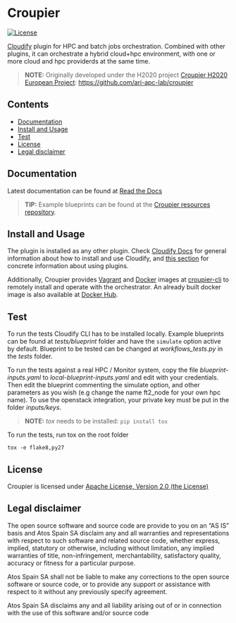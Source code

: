 # Croupier

[![License](https://img.shields.io/badge/License-Apache%202.0-blue.svg)](https://opensource.org/licenses/Apache-2.0)

[Cloudify](http://cloudify.co/) plugin for HPC and batch jobs orchestration. Combined with other plugins, it can orchestrate a hybrid cloud+hpc environment, with one or more cloud and hpc providerds at the same time.

> **NOTE:** Originally developed under the H2020 project [Croupier H2020 European Project](http://www.croupier.eu/): <https://github.com/ari-apc-lab/croupier>

## Contents

- [Documentation](#documentation)
- [Install and Usage](#install-and-usage)
- [Test](#test)
- [License](#license)
- [Legal disclaimer](#legal-disclaimer)

## Documentation

Latest documentation can be found at [Read the Docs](https://croupier.readthedocs.io)

> **TIP:** Example blueprints can be found at the [Croupier resources repository](https://github.com/ari-apc-lab/croupier-resources).

## Install and Usage

The plugin is installed as any other plugin. Check [Cloudify Docs](http://docs.getcloudify.org/4.5.5/intro/what-is-cloudify) for general information about how to install and use Cloudify, and [this section](http://docs.getcloudify.org/4.1.0/plugins/using-plugins) for concrete information about using plugins.

Additionally, Croupier provides [Vagrant](https://www.vagrantup.com/) and [Docker](https://www.docker.com/) images at [croupier-cli](https://github.com/ari-apc-lab/croupier-cli) to remotely install and operate with the orchestrator. An already built docker image is also available at [Docker Hub](https://hub.docker.com/u/croupier/dashboard/).

## Test

To run the tests Cloudify CLI has to be installed locally. Example blueprints can be found at _tests/blueprint_ folder and have the `simulate` option active by default. Blueprint to be tested can be changed at _workflows_tests.py_ in the _tests_ folder.

To run the tests against a real HPC / Monitor system, copy the file _blueprint-inputs.yaml_ to _local-blueprint-inputs.yaml_ and edit with your credentials. Then edit the blueprint commenting the simulate option, and other parameters as you wish (e.g change the name ft2_node for your own hpc name). To use the openstack integration, your private key must be put in the folder _inputs/keys_.

> **NOTE:** _tox_ needs to be installed: `pip install tox`

To run the tests, run tox on the root folder

```shell
tox -e flake8,py27
```

## License

Croupier is licensed under [Apache License, Version 2.0 (the License)](./LICENSE)

## Legal disclaimer

The open source software and source code are provide to you on an “AS IS” basis and Atos Spain SA disclaim any and all warranties and representations with respect to such software and related source code, whether express, implied, statutory or otherwise, including without limitation, any implied warranties of title, non-infringement, merchantability, satisfactory quality, accuracy or fitness for a particular purpose.

Atos Spain SA shall not be liable to make any corrections to the open source software or source code, or to provide any support or assistance with respect to it without any previously specify agreement.

Atos Spain SA disclaims any and all liability arising out of or in connection with the use of this software and/or source code
